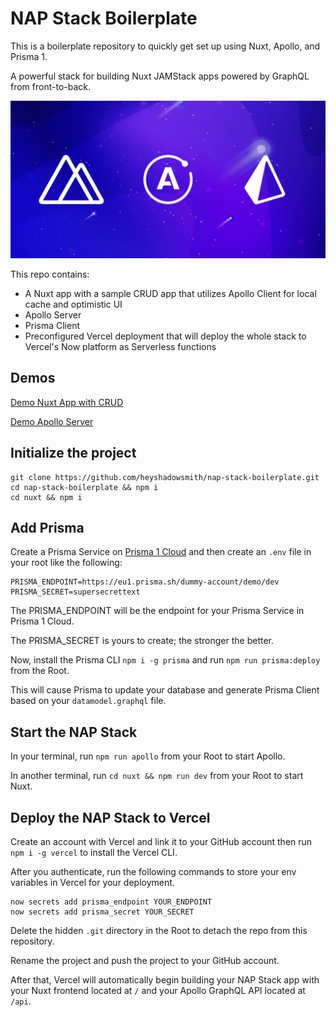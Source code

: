 # NAP Stack Boilerplate

This is a boilerplate repository to quickly get set up using Nuxt, Apollo, and Prisma 1.

A powerful stack for building Nuxt JAMStack apps powered by GraphQL from front-to-back.

![NAP Stack](https://github.com/TheShadowSmith/nap-stack/blob/master/nap-stack-logo.png "NAP Stack")

This repo contains:
- A Nuxt app with a sample CRUD app that utilizes Apollo Client for local cache and optimistic UI
- Apollo Server
- Prisma Client
- Preconfigured Vercel deployment that will deploy the whole stack to Vercel's Now platform as Serverless functions

## Demos
[Demo Nuxt App with CRUD](https://nap-stack-boilerplate.now.sh/)

[Demo Apollo Server](https://nap-stack-boilerplate.now.sh/api)

## Initialize the project
```
git clone https://github.com/heyshadowsmith/nap-stack-boilerplate.git
cd nap-stack-boilerplate && npm i
cd nuxt && npm i
```

## Add Prisma
Create a Prisma Service on [Prisma 1 Cloud](https://www.prisma.io/cloud) and then create an `.env` file in your root like the following:
```
PRISMA_ENDPOINT=https://eu1.prisma.sh/dummy-account/demo/dev
PRISMA_SECRET=supersecrettext
```
The PRISMA_ENDPOINT will be the endpoint for your Prisma Service in Prisma 1 Cloud.

The PRISMA_SECRET is yours to create; the stronger the better.

Now, install the Prisma CLI `npm i -g prisma` and run `npm run prisma:deploy` from the Root. 

This will cause Prisma to update your database and generate Prisma Client based on your `datamodel.graphql` file.

## Start the NAP Stack
In your terminal, run `npm run apollo` from your Root to start Apollo.

In another terminal, run `cd nuxt && npm run dev` from your Root to start Nuxt.

## Deploy the NAP Stack to Vercel
Create an account with Vercel and link it to your GitHub account then run `npm i -g vercel` to install the Vercel CLI.

After you authenticate, run the following commands to store your env variables in Vercel for your deployment.
```
now secrets add prisma_endpoint YOUR_ENDPOINT
now secrets add prisma_secret YOUR_SECRET
```
Delete the hidden `.git` directory in the Root to detach the repo from this repository.

Rename the project and push the project to your GitHub account.

After that, Vercel will automatically begin building your NAP Stack app with your Nuxt frontend located at `/` and your Apollo GraphQL API located at `/api`.